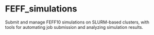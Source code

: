 # FEFF_simulations
Submit and manage FEFF10 simulations on SLURM-based clusters, with tools for automating job submission and analyzing simulation results.

